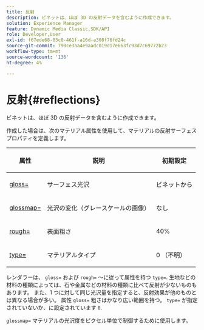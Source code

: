 ```yaml
---
title: 反射
description: ビネットは、ほぼ 3D の反射データを含むように作成できます。
solution: Experience Manager
feature: Dynamic Media Classic,SDK/API
role: Developer,User
exl-id: f67ede68-03c0-461f-a16d-a308f76fd24c
source-git-commit: 790ce3aa4e9aadc019d17e663fc93d7c69772b23
workflow-type: tm+mt
source-wordcount: '136'
ht-degree: 4%

---
```


# 反射{#reflections}

ビネットは、ほぼ 3D の反射データを含むように作成できます。

作成した場合は、次のマテリアル属性を使用して、マテリアルの反射サーフェスプロパティを定義します。

<table id="table_8769C726A17E412FB41F7CB87690B1FE"> 
 <thead> 
  <tr> 
   <th class="entry"> <p>属性 </p> </th> 
   <th class="entry"> <p>説明 </p> </th> 
   <th class="entry"> <p>初期設定 </p> </th> 
  </tr> 
 </thead>
 <tbody> 
  <tr> 
   <td> <p><a href="../../../../../../ir-api/http-protocol/image-rendering-api-ref/c-ir-http-protocol-ref/c-ir-http-protocol-command-reference/r-ir-http-gloss.md#reference-325aef2ee51e4e1584a06047427340ca" type="reference" format="dita" scope="local"> <span class="codeph"> gloss=</span> </a> </p> </td> 
   <td> <p>サーフェス光沢 </p> </td> 
   <td> <p>ビネットから </p> </td> 
  </tr> 
  <tr> 
   <td> <p> <a href="../../../../../../ir-api/http-protocol/image-rendering-api-ref/c-ir-http-protocol-ref/c-ir-http-protocol-command-reference/r-ir-glossmap.md#reference-99940148ae6a401482b2d03c68530f3a" type="reference" format="dita" scope="local"> <span class="codeph"> glossmap= </span> </a> </p> </td> 
   <td> <p>光沢の変化（グレースケールの画像） </p> </td> 
   <td> <p>なし </p> </td> 
  </tr> 
  <tr> 
   <td> <p> <a href="../../../../../../ir-api/http-protocol/image-rendering-api-ref/c-ir-http-protocol-ref/c-ir-http-protocol-command-reference/r-ir-rough.md#reference-00add846b09f4dc39420bda1ca414180" type="reference" format="dita" scope="local"> <span class="codeph"> rough= </span> </a> </p> </td> 
   <td> <p>表面粗さ </p> </td> 
   <td> <p>40% </p> </td> 
  </tr> 
  <tr> 
   <td> <p> <a href="../../../../../../ir-api/http-protocol/image-rendering-api-ref/c-ir-http-protocol-ref/c-ir-http-protocol-command-reference/r-ir-http-type.md#reference-128c7de89e2d46838019b560f3f84a35" type="reference" format="dita" scope="local"> <span class="codeph"> type=</span> </a> </p> </td> 
   <td> <p>マテリアルタイプ </p> </td> 
   <td> <p>0 （不明） </p> </td> 
  </tr> 
 </tbody> 
</table>

レンダラーは、 `gloss=` および `rough=` ～に従って属性を持つ `type=`. 生地などの材料の種類によっては、石や金属などの材料の種類に比べて反射が少ないものもあります。 また、1 つに対して同じ光沢量を指定すると、反射効果が他のものとは異なる場合が多い。 属性 `gloss=` 粗さはかなり広い範囲を持つ。 `type=` が指定されていないか、に設定されています `0`.

`glossmap=` マテリアルの光沢度をピクセル単位で制御するために使用します。
